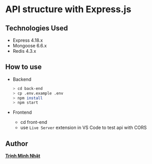 # API structure with Express.js

## Technologies Used

- Express 4.18.x
- Mongoose 6.6.x
- Redis 4.3.x

## How to use

- Backend

    ```bash
    > cd back-end
    > cp .env.example .env
    > npm install
    > npm start
    ```

- Frontend

  - cd front-end
  - use `Live Server` extension in VS Code to test api with CORS

## Author

[**Trịnh Minh Nhật**](https://github.com/trinhminhnhat)
